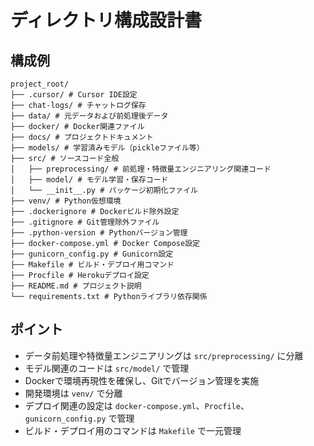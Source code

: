 # ディレクトリ構成設計書

## 構成例
```
project_root/
├── .cursor/ # Cursor IDE設定
├── chat-logs/ # チャットログ保存
├── data/ # 元データおよび前処理後データ
├── docker/ # Docker関連ファイル
├── docs/ # プロジェクトドキュメント
├── models/ # 学習済みモデル（pickleファイル等）
├── src/ # ソースコード全般
│   ├── preprocessing/ # 前処理・特徴量エンジニアリング関連コード
│   ├── model/ # モデル学習・保存コード
│   └── __init__.py # パッケージ初期化ファイル
├── venv/ # Python仮想環境
├── .dockerignore # Dockerビルド除外設定
├── .gitignore # Git管理除外ファイル
├── .python-version # Pythonバージョン管理
├── docker-compose.yml # Docker Compose設定
├── gunicorn_config.py # Gunicorn設定
├── Makefile # ビルド・デプロイ用コマンド
├── Procfile # Herokuデプロイ設定
├── README.md # プロジェクト説明
└── requirements.txt # Pythonライブラリ依存関係
```

## ポイント
- データ前処理や特徴量エンジニアリングは `src/preprocessing/` に分離
- モデル関連のコードは `src/model/` で管理
- Dockerで環境再現性を確保し、Gitでバージョン管理を実施
- 開発環境は `venv/` で分離
- デプロイ関連の設定は `docker-compose.yml`、`Procfile`、`gunicorn_config.py` で管理
- ビルド・デプロイ用のコマンドは `Makefile` で一元管理
